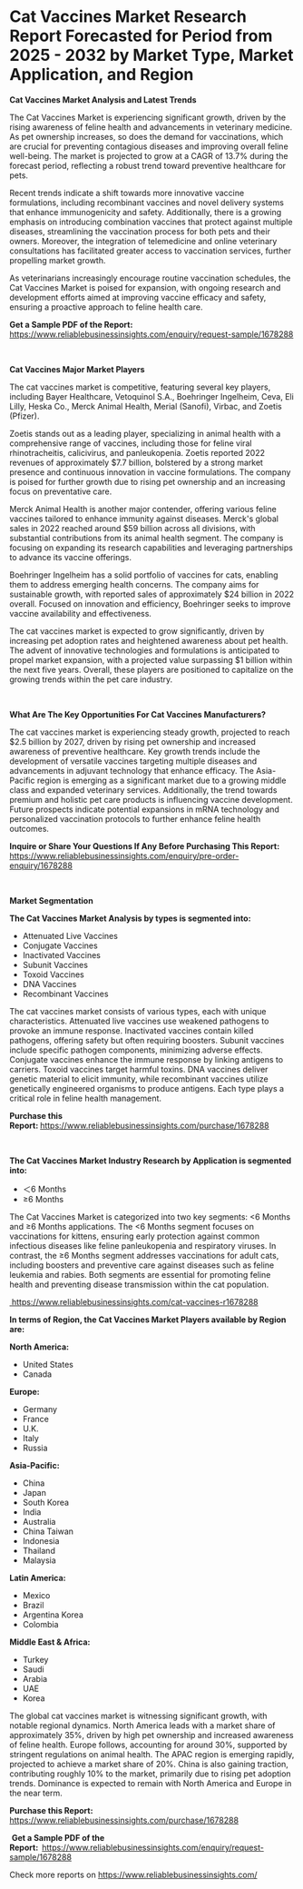 <p><h1>Cat Vaccines Market Research Report Forecasted for Period from 2025 -  2032 by Market Type, Market Application, and Region</h1></p><p><strong>Cat Vaccines Market Analysis and Latest Trends</strong></p>
<p><p>The Cat Vaccines Market is experiencing significant growth, driven by the rising awareness of feline health and advancements in veterinary medicine. As pet ownership increases, so does the demand for vaccinations, which are crucial for preventing contagious diseases and improving overall feline well-being. The market is projected to grow at a CAGR of 13.7% during the forecast period, reflecting a robust trend toward preventive healthcare for pets.</p><p>Recent trends indicate a shift towards more innovative vaccine formulations, including recombinant vaccines and novel delivery systems that enhance immunogenicity and safety. Additionally, there is a growing emphasis on introducing combination vaccines that protect against multiple diseases, streamlining the vaccination process for both pets and their owners. Moreover, the integration of telemedicine and online veterinary consultations has facilitated greater access to vaccination services, further propelling market growth. </p><p>As veterinarians increasingly encourage routine vaccination schedules, the Cat Vaccines Market is poised for expansion, with ongoing research and development efforts aimed at improving vaccine efficacy and safety, ensuring a proactive approach to feline health care.</p></p>
<p><strong>Get a Sample PDF of the Report:&nbsp;</strong> <a href="https://www.reliablebusinessinsights.com/enquiry/request-sample/1678288?utm_campaign=1581&utm_medium=2&utm_source=Github&utm_content=ia&utm_term=25032025&utm_id=cat-vaccines">https://www.reliablebusinessinsights.com/enquiry/request-sample/1678288</a></p>
<p>&nbsp;</p>
<p><strong>Cat Vaccines Major Market Players</strong></p>
<p><p>The cat vaccines market is competitive, featuring several key players, including Bayer Healthcare, Vetoquinol S.A., Boehringer Ingelheim, Ceva, Eli Lilly, Heska Co., Merck Animal Health, Merial (Sanofi), Virbac, and Zoetis (Pfizer). </p><p>Zoetis stands out as a leading player, specializing in animal health with a comprehensive range of vaccines, including those for feline viral rhinotracheitis, calicivirus, and panleukopenia. Zoetis reported 2022 revenues of approximately $7.7 billion, bolstered by a strong market presence and continuous innovation in vaccine formulations. The company is poised for further growth due to rising pet ownership and an increasing focus on preventative care.</p><p>Merck Animal Health is another major contender, offering various feline vaccines tailored to enhance immunity against diseases. Merck's global sales in 2022 reached around $59 billion across all divisions, with substantial contributions from its animal health segment. The company is focusing on expanding its research capabilities and leveraging partnerships to advance its vaccine offerings.</p><p>Boehringer Ingelheim has a solid portfolio of vaccines for cats, enabling them to address emerging health concerns. The company aims for sustainable growth, with reported sales of approximately $24 billion in 2022 overall. Focused on innovation and efficiency, Boehringer seeks to improve vaccine availability and effectiveness. </p><p>The cat vaccines market is expected to grow significantly, driven by increasing pet adoption rates and heightened awareness about pet health. The advent of innovative technologies and formulations is anticipated to propel market expansion, with a projected value surpassing $1 billion within the next five years. Overall, these players are positioned to capitalize on the growing trends within the pet care industry.</p></p>
<p>&nbsp;</p>
<p><strong>What Are The Key Opportunities For Cat Vaccines Manufacturers?</strong></p>
<p><p>The cat vaccines market is experiencing steady growth, projected to reach $2.5 billion by 2027, driven by rising pet ownership and increased awareness of preventive healthcare. Key growth trends include the development of versatile vaccines targeting multiple diseases and advancements in adjuvant technology that enhance efficacy. The Asia-Pacific region is emerging as a significant market due to a growing middle class and expanded veterinary services. Additionally, the trend towards premium and holistic pet care products is influencing vaccine development. Future prospects indicate potential expansions in mRNA technology and personalized vaccination protocols to further enhance feline health outcomes.</p></p>
<p><strong>Inquire or Share Your Questions If Any Before Purchasing This Report:</strong> <a href="https://www.reliablebusinessinsights.com/enquiry/pre-order-enquiry/1678288?utm_campaign=1581&utm_medium=2&utm_source=Github&utm_content=ia&utm_term=25032025&utm_id=cat-vaccines">https://www.reliablebusinessinsights.com/enquiry/pre-order-enquiry/1678288</a></p>
<p>&nbsp;</p>
<p><strong>Market Segmentation</strong></p>
<p><strong>The Cat Vaccines Market Analysis by types is segmented into:</strong></p>
<p><ul><li>Attenuated Live Vaccines</li><li>Conjugate Vaccines</li><li>Inactivated Vaccines</li><li>Subunit Vaccines</li><li>Toxoid Vaccines</li><li>DNA Vaccines</li><li>Recombinant Vaccines</li></ul></p>
<p><p>The cat vaccines market consists of various types, each with unique characteristics. Attenuated live vaccines use weakened pathogens to provoke an immune response. Inactivated vaccines contain killed pathogens, offering safety but often requiring boosters. Subunit vaccines include specific pathogen components, minimizing adverse effects. Conjugate vaccines enhance the immune response by linking antigens to carriers. Toxoid vaccines target harmful toxins. DNA vaccines deliver genetic material to elicit immunity, while recombinant vaccines utilize genetically engineered organisms to produce antigens. Each type plays a critical role in feline health management.</p></p>
<p><strong>Purchase this Report:&nbsp;</strong><a href="https://www.reliablebusinessinsights.com/purchase/1678288?utm_campaign=1581&utm_medium=2&utm_source=Github&utm_content=ia&utm_term=25032025&utm_id=cat-vaccines">https://www.reliablebusinessinsights.com/purchase/1678288</a></p>
<p>&nbsp;</p>
<p><strong>The Cat Vaccines Market Industry Research by Application is segmented into:</strong></p>
<p><ul><li>＜6 Months</li><li>≥6 Months</li></ul></p>
<p><p>The Cat Vaccines Market is categorized into two key segments: <6 Months and ≥6 Months applications. The <6 Months segment focuses on vaccinations for kittens, ensuring early protection against common infectious diseases like feline panleukopenia and respiratory viruses. In contrast, the ≥6 Months segment addresses vaccinations for adult cats, including boosters and preventive care against diseases such as feline leukemia and rabies. Both segments are essential for promoting feline health and preventing disease transmission within the cat population.</p></p>
<p><a href="https://www.reliablebusinessinsights.com/cat-vaccines-r1678288?utm_campaign=1581&utm_medium=2&utm_source=Github&utm_content=ia&utm_term=25032025&utm_id=cat-vaccines">&nbsp;https://www.reliablebusinessinsights.com/cat-vaccines-r1678288</a></p>
<p><strong>In terms of Region, the Cat Vaccines Market Players available by Region are:</strong></p>
<p>
    <p> <strong> North America: </strong>
        <ul>
            <li>United States</li>
            <li>Canada</li>
        </ul>
        </p> 
    <p> <strong> Europe: </strong>
        <ul>
            <li>Germany</li>
            <li>France</li>
            <li>U.K.</li>
            <li>Italy</li>
            <li>Russia</li>
        </ul>
        </p> 
    <p> <strong> Asia-Pacific: </strong>
        <ul>
            <li>China</li>
            <li>Japan</li>
            <li>South Korea</li>
            <li>India</li>
            <li>Australia</li>
            <li>China Taiwan</li>
            <li>Indonesia</li>
            <li>Thailand</li>
            <li>Malaysia</li>
        </ul>
        </p> 
    <p> <strong> Latin America: </strong>
        <ul>
            <li>Mexico</li>
            <li>Brazil</li>
            <li>Argentina Korea</li>
            <li>Colombia</li>
        </ul>
        </p> 
    <p> <strong> Middle East & Africa: </strong>
        <ul>
            <li>Turkey</li>
            <li>Saudi</li>
            <li>Arabia</li>
            <li>UAE</li>
            <li>Korea</li>
        </ul>
    </p>
    </p>
<p><p>The global cat vaccines market is witnessing significant growth, with notable regional dynamics. North America leads with a market share of approximately 35%, driven by high pet ownership and increased awareness of feline health. Europe follows, accounting for around 30%, supported by stringent regulations on animal health. The APAC region is emerging rapidly, projected to achieve a market share of 20%. China is also gaining traction, contributing roughly 10% to the market, primarily due to rising pet adoption trends. Dominance is expected to remain with North America and Europe in the near term.</p></p>
<p><strong>Purchase this Report: </strong><a href="https://www.reliablebusinessinsights.com/purchase/1678288?utm_campaign=1581&utm_medium=2&utm_source=Github&utm_content=ia&utm_term=25032025&utm_id=cat-vaccines">https://www.reliablebusinessinsights.com/purchase/1678288</a></p>
<p>&nbsp;<strong>Get a Sample PDF of the Report:&nbsp;&nbsp;</strong><a href="https://www.reliablebusinessinsights.com/enquiry/request-sample/1678288?utm_campaign=1581&utm_medium=2&utm_source=Github&utm_content=ia&utm_term=25032025&utm_id=cat-vaccines">https://www.reliablebusinessinsights.com/enquiry/request-sample/1678288</a></p>
<p><strong></strong></p>
<p>Check more reports on <a href="https://www.reliablebusinessinsights.com/?utm_campaign=1581&utm_medium=2&utm_source=Github&utm_content=ia&utm_term=25032025&utm_id=cat-vaccines">https://www.reliablebusinessinsights.com/</a></p>